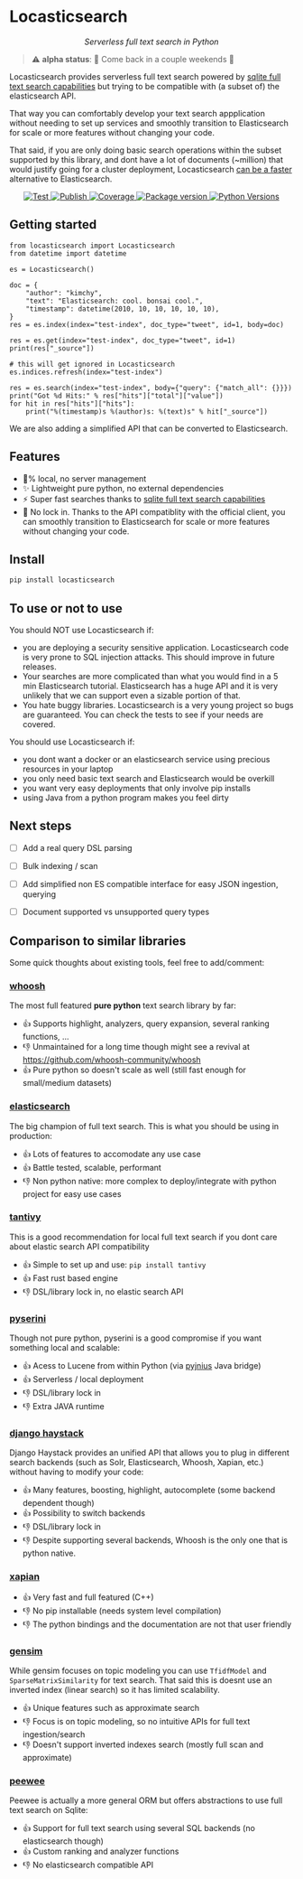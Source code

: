 # Locasticsearch

<p align="center">
    <em>Serverless full text search in Python</em>
</p>

> ⚠️ **alpha status**: 🚧 Come back in a couple weekends 🚧

Locasticsearch provides serverless full text search powered by [sqlite full text search capabilities](https://www.sqlite.org/fts5.html) but trying to be compatible with (a subset of) the elasticsearch API.

That way you can comfortably develop your text search appplication without needing to set up services and smoothly transition to Elasticsearch for scale or more features without changing your code.

That said, if you are only doing basic search operations within the subset supported by this library, and dont have a lot of documents (~million) that would justify going for a cluster deployment, Locasticsearch [can be a faster](benchmarks) alternative to Elasticsearch.

<p align="center">
<a href="https://github.com/elyase/locasticsearch/actions?query=workflow%3ATest" target="_blank">
    <img src="https://github.com/elyase/locasticsearch/workflows/Test/badge.svg" alt="Test">
</a>
<a href="https://github.com/elyase/locasticsearch/actions?query=workflow%3APublish" target="_blank">
    <img src="https://github.com/elyase/locasticsearch/workflows/Publish/badge.svg" alt="Publish">
</a>
<a href="https://codecov.io/gh/elyase/locasticsearch" target="_blank">
    <img src="https://img.shields.io/codecov/c/github/elyase/locasticsearch?color=%2334D058" alt="Coverage">
</a>
<a href="https://pypi.org/project/locasticsearch" target="_blank">
    <img src="https://img.shields.io/pypi/v/locasticsearch?color=%2334D058&label=pypi%20package" alt="Package version">
</a>
<a href="https://pypi.org/project/locasticsearch/" target="_blank">
    <img src="https://img.shields.io/pypi/pyversions/locasticsearch.svg" alt="Python Versions">
</a>
</p>


## Getting started

```
from locasticsearch import Locasticsearch
from datetime import datetime

es = Locasticsearch()

doc = {
    "author": "kimchy",
    "text": "Elasticsearch: cool. bonsai cool.",
    "timestamp": datetime(2010, 10, 10, 10, 10, 10),
}
res = es.index(index="test-index", doc_type="tweet", id=1, body=doc)

res = es.get(index="test-index", doc_type="tweet", id=1)
print(res["_source"])

# this will get ignored in Locasticsearch
es.indices.refresh(index="test-index")

res = es.search(index="test-index", body={"query": {"match_all": {}}})
print("Got %d Hits:" % res["hits"]["total"]["value"])
for hit in res["hits"]["hits"]:
    print("%(timestamp)s %(author)s: %(text)s" % hit["_source"])
```

We are also adding a simplified API that can be converted to Elasticsearch.

## Features

- 💯% local, no server management
- ✨ Lightweight pure python, no external dependencies
- ⚡ Super fast searches thanks to [sqlite full text search capabilities](https://www.sqlite.org/fts5.html)
- 🔗 No lock in. Thanks to the API compatiblity with the official client, you can smoothly transition to Elasticsearch for scale or more features without changing your code.

## Install

```bash
pip install locasticsearch
```

## To use or not to use

You should NOT use Locasticsearch if:

- you are deploying a security sensitive application. Locasticsearch code is very prone to SQL injection attacks. This should improve in future releases.
- Your searches are more complicated than what you would find in a 5 min Elasticsearch tutorial. Elasticsearch has a huge API and it is very unlikely that we can support even a sizable portion of that.
- You hate buggy libraries. Locasticsearch is a very young project so bugs are guaranteed. You can check the tests to see if your needs are covered. 

You should use Locasticsearch if:

- you dont want a docker or an elasticsearch service using precious resources in your laptop
- you only need basic text search and Elasticsearch would be overkill
- you want very easy deployments that only involve pip installs
- using Java from a python program makes you feel dirty


## Next steps

- [ ] Add a real query DSL parsing
- [ ] Bulk indexing / scan
- [ ] Add simplified non ES compatible interface for easy JSON ingestion, querying
- [ ] Document supported vs unsupported query types


## Comparison to similar libraries

Some quick thoughts about existing tools, feel free to add/comment:

### [whoosh](https://whoosh.readthedocs.io/en/latest/intro.html)

The most full featured **pure python** text search library by far:

- 👍 Supports highlight, analyzers, query expansion, several ranking functions, ...  
- 👎 Unmaintained for a long time though might see a revival at https://github.com/whoosh-community/whoosh 
- 👍 Pure python so doesn't scale as well (still fast enough for small/medium datasets) 

### [elasticsearch](https://www.elastic.co)

The big champion of full text search. This is what you should be using in production:

- 👍 Lots of features to accomodate any use case
- 👍 Battle tested, scalable, performant
- 👎 Non python native: more complex to deploy/integrate with python project for easy use cases

### [tantivy](https://github.com/tantivy-search/tantivy-py)

This is a good recommendation for local full text search if you dont care about elastic search API compatibility

- 👍 Simple to set up and use: `pip install tantivy`
- 👍 Fast rust based engine
- 👎 DSL/library lock in, no elastic search API

### [pyserini](https://github.com/castorini/pyserini/)

Though not pure python, pyserini is a good compromise if you want something local and scalable:

- 👍 Acess to Lucene from within Python (via [pyjnius](https://github.com/kivy/pyjnius) Java bridge)
- 👍 Serverless / local deployment 
- 👎 DSL/library lock in
- 👎 Extra JAVA runtime

### [django haystack](https://django-haystack.readthedocs.io/en/master/)

Django Haystack provides an unified API that allows you to plug in different search backends (such as Solr, Elasticsearch, Whoosh, Xapian, etc.) without having to modify your code:

- 👍 Many features, boosting, highlight, autocomplete (some backend dependent though)
- 👍 Possibility to switch backends
- 👎 DSL/library lock in
- 👎 Despite supporting several backends, Whoosh is the only one that is python native.


### [xapian](https://xapian.org/docs/bindings/python/)

- 👍 Very fast and full featured (C++) 
- 👎 No pip installable (needs system level compilation)
- 👎 The python bindings and the documentation are not that user friendly


### [gensim](https://radimrehurek.com/gensim/)

While gensim focuses on topic modeling you can use `TfidfModel` and `SparseMatrixSimilarity` for text search. That said this is doesnt use an inverted index (linear search) so it has limited scalability.

- 👍 Unique features such as approximate search
- 👎 Focus is on topic modeling, so no intuitive APIs for full text ingestion/search
- 👎 Doesn't support inverted indexes search (mostly full scan and approximate)


### [peewee](http://docs.peewee-orm.com/en/latest/)

Peewee is actually a more general ORM but offers abstractions to use full text search on Sqlite:

- 👍 Support for full text search using several SQL backends (no elasticsearch though)
- 👍 Custom ranking and analyzer functions
- 👎 No elasticsearch compatible API


